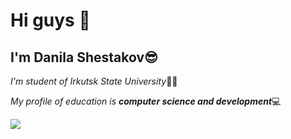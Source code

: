 # Hi guys 👋

## **I'm Danila Shestakov**😎

*I'm student of Irkutsk State University*👨‍🎓

*My profile of education is **computer science and development***💻

<img src = "https://media.giphy.com/media/v1.Y2lkPTc5MGI3NjExMXVsN3hla2M4eHl5MW1zMTRnZWdzcGswcXAxa2Y3djE1ajV5NzlrMyZlcD12MV9naWZzX3NlYXJjaCZjdD1n/H03PuVdwREB21ANkLX/giphy.gif">

